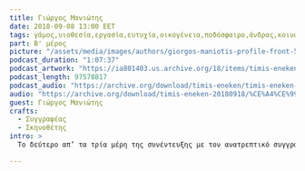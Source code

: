 ```yaml
---
title: Γιώργος Μανιώτης
date: 2018-09-08 13:00 EET
tags: γάμος,υιοθεσία,εργασία,ευτυχία,οικογένεια,ποδόσφαιρο,άνδρας,κοινωνία,νεολαία
part: Β' μέρος
picture: "/assets/media/images/authors/giorgos-maniotis-profile-front-520x387.jpg"
podcast_duration: "1:07:37"
podcast_artwork: "https://ia801403.us.archive.org/18/items/timis-eneken/maniotis-podcast-picture.png"
podcast_length: 97578817
podcast_audio: "https://archive.org/download/timis-eneken/timis-eneken-08-09-18-giorgos-maniotis-b-meros-apo-3-afieroma-archeio.mp3"
audio: "https://archive.org/download/timis-eneken-20180918/%CE%A4%CE%99%CE%9C%CE%97%CE%A3%20%CE%95%CE%9D%CE%95%CE%9A%CE%95%CE%9D%20%2008-09-18%20%CE%93%CE%99%CE%A9%CE%A1%CE%93%CE%9F%CE%A3%20%CE%9C%CE%91%CE%9D%CE%99%CE%A9%CE%A4%CE%97%CE%A3%20%CE%92%27%20%CE%9C%CE%95%CE%A1%CE%9F%CE%A3%20%CE%91%CE%A0%CE%9F%203%20%28%CE%91%CE%A6%CE%99%CE%95%CE%A1%CE%A9%CE%9C%CE%91%20-%20%CE%91%CE%A1%CE%A7%CE%95%CE%99%CE%9F%29.mp3"
guest: Γιώργος Μανιώτης
crafts:
  - Συγγραφέας
  - Σκηνοθέτης
intro: >
  Το δεύτερο απ’ τα τρία μέρη της συνέντευξης με τον ανατρεπτικό συγγραφέα, Γιώργο Μανιώτη. Η διεισδυτική ματιά ενός ακτινογράφου κοινωνικού παρατηρητή που με τόλμη φωτίζει καλά κρυμμένες γωνιές της συλλογικής παθογένειας.

---
```


